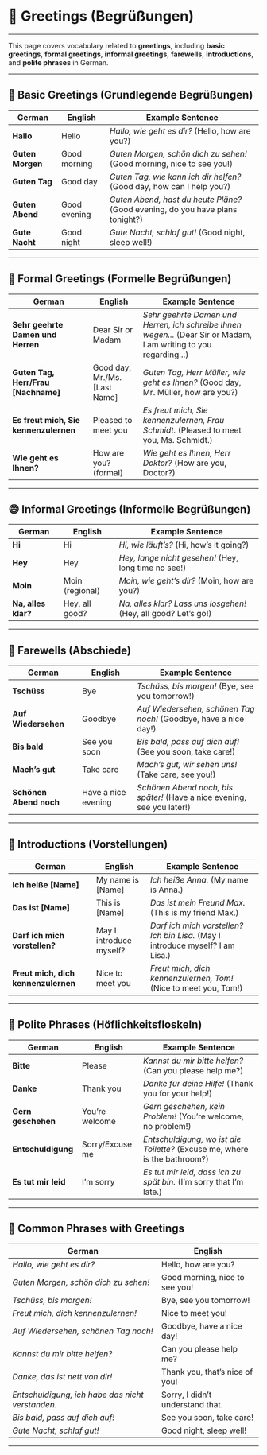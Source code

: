 # 👋 Greetings (Begrüßungen)

---

This page covers vocabulary related to **greetings**, including **basic greetings**, **formal greetings**, **informal greetings**, **farewells**, **introductions**, and **polite phrases** in German.

---

## 🙋 Basic Greetings (Grundlegende Begrüßungen)

| German                          | English         | Example Sentence                                              |
| ------------------------------- | --------------- | ------------------------------------------------------------- |
| **Hallo**                       | Hello           | *Hallo, wie geht es dir?* (Hello, how are you?)               |
| **Guten Morgen**                | Good morning    | *Guten Morgen, schön dich zu sehen!* (Good morning, nice to see you!) |
| **Guten Tag**                   | Good day        | *Guten Tag, wie kann ich dir helfen?* (Good day, how can I help you?) |
| **Guten Abend**                 | Good evening    | *Guten Abend, hast du heute Pläne?* (Good evening, do you have plans tonight?) |
| **Gute Nacht**                  | Good night      | *Gute Nacht, schlaf gut!* (Good night, sleep well!)           |

---

## 🤝 Formal Greetings (Formelle Begrüßungen)

| German                                   | English                | Example Sentence                                                        |
| ---------------------------------------- | ---------------------- | ----------------------------------------------------------------------- |
| **Sehr geehrte Damen und Herren**        | Dear Sir or Madam      | *Sehr geehrte Damen und Herren, ich schreibe Ihnen wegen...* (Dear Sir or Madam, I am writing to you regarding...) |
| **Guten Tag, Herr/Frau [Nachname]**      | Good day, Mr./Ms. [Last Name] | *Guten Tag, Herr Müller, wie geht es Ihnen?* (Good day, Mr. Müller, how are you?) |
| **Es freut mich, Sie kennenzulernen**    | Pleased to meet you    | *Es freut mich, Sie kennenzulernen, Frau Schmidt.* (Pleased to meet you, Ms. Schmidt.) |
| **Wie geht es Ihnen?**                   | How are you? (formal)  | *Wie geht es Ihnen, Herr Doktor?* (How are you, Doctor?)                |

---

## 😄 Informal Greetings (Informelle Begrüßungen)

| German                          | English         | Example Sentence                                              |
| ------------------------------- | --------------- | ------------------------------------------------------------- |
| **Hi**                          | Hi              | *Hi, wie läuft’s?* (Hi, how’s it going?)                      |
| **Hey**                         | Hey             | *Hey, lange nicht gesehen!* (Hey, long time no see!)           |
| **Moin**                        | Moin (regional) | *Moin, wie geht’s dir?* (Moin, how are you?)                  |
| **Na, alles klar?**             | Hey, all good?  | *Na, alles klar? Lass uns losgehen!* (Hey, all good? Let’s go!) |

---

## 👋 Farewells (Abschiede)

| German                          | English         | Example Sentence                                              |
| ------------------------------- | --------------- | ------------------------------------------------------------- |
| **Tschüss**                     | Bye             | *Tschüss, bis morgen!* (Bye, see you tomorrow!)               |
| **Auf Wiedersehen**             | Goodbye         | *Auf Wiedersehen, schönen Tag noch!* (Goodbye, have a nice day!) |
| **Bis bald**                    | See you soon    | *Bis bald, pass auf dich auf!* (See you soon, take care!)     |
| **Mach’s gut**                  | Take care       | *Mach’s gut, wir sehen uns!* (Take care, see you!)            |
| **Schönen Abend noch**          | Have a nice evening | *Schönen Abend noch, bis später!* (Have a nice evening, see you later!) |

---

## 🤗 Introductions (Vorstellungen)

| German                                   | English                | Example Sentence                                                        |
| ---------------------------------------- | ---------------------- | ----------------------------------------------------------------------- |
| **Ich heiße [Name]**                     | My name is [Name]      | *Ich heiße Anna.* (My name is Anna.)                                    |
| **Das ist [Name]**                       | This is [Name]         | *Das ist mein Freund Max.* (This is my friend Max.)                     |
| **Darf ich mich vorstellen?**            | May I introduce myself? | *Darf ich mich vorstellen? Ich bin Lisa.* (May I introduce myself? I am Lisa.) |
| **Freut mich, dich kennenzulernen**      | Nice to meet you       | *Freut mich, dich kennenzulernen, Tom!* (Nice to meet you, Tom!)        |

---

## 🙏 Polite Phrases (Höflichkeitsfloskeln)

| German                                   | English                | Example Sentence                                                        |
| ---------------------------------------- | ---------------------- | ----------------------------------------------------------------------- |
| **Bitte**                                | Please                 | *Kannst du mir bitte helfen?* (Can you please help me?)                 |
| **Danke**                                | Thank you              | *Danke für deine Hilfe!* (Thank you for your help!)                     |
| **Gern geschehen**                       | You’re welcome         | *Gern geschehen, kein Problem!* (You’re welcome, no problem!)           |
| **Entschuldigung**                       | Sorry/Excuse me        | *Entschuldigung, wo ist die Toilette?* (Excuse me, where is the bathroom?) |
| **Es tut mir leid**                      | I’m sorry              | *Es tut mir leid, dass ich zu spät bin.* (I’m sorry that I’m late.)     |

---

## 💬 Common Phrases with Greetings

| German                                   | English                          |
| ---------------------------------------- | -------------------------------- |
| *Hallo, wie geht es dir?*                | Hello, how are you?              |
| *Guten Morgen, schön dich zu sehen!*     | Good morning, nice to see you!   |
| *Tschüss, bis morgen!*                   | Bye, see you tomorrow!           |
| *Freut mich, dich kennenzulernen!*       | Nice to meet you!                |
| *Auf Wiedersehen, schönen Tag noch!*     | Goodbye, have a nice day!        |
| *Kannst du mir bitte helfen?*            | Can you please help me?          |
| *Danke, das ist nett von dir!*           | Thank you, that’s nice of you!   |
| *Entschuldigung, ich habe das nicht verstanden.* | Sorry, I didn’t understand that. |
| *Bis bald, pass auf dich auf!*           | See you soon, take care!         |
| *Gute Nacht, schlaf gut!*                | Good night, sleep well!          |

---